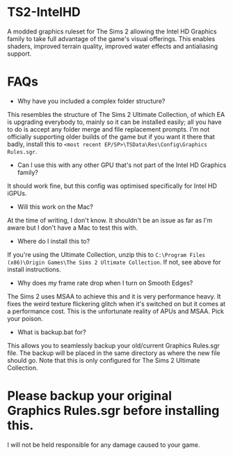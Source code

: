 TS2-IntelHD
===========

A modded graphics ruleset for The Sims 2 allowing the Intel HD Graphics family to take full advantage of the game's visual offerings. This enables shaders, improved terrain quality, improved water effects and antialiasing support.

# FAQs

* Why have you included a complex folder structure?

This resembles the structure of The Sims 2 Ultimate Collection, of which EA is upgrading everybody to, mainly so it can be installed easily; all you have to do is accept any folder merge and file replacement prompts. I'm not officially supporting older builds of the game but if you want it there that badly, install this to `<most recent EP/SP>\TSData\Res\Config\Graphics Rules.sgr`.

* Can I use this with any other GPU that's not part of the Intel HD Graphics family?

It should work fine, but this config was optimised specifically for Intel HD iGPUs.

* Will this work on the Mac?

At the time of writing, I don't know. It shouldn't be an issue as far as I'm aware but I don't have a Mac to test this with.

* Where do I install this to?

If you're using the Ultimate Collection, unzip this to `C:\Program Files (x86)\Origin Games\The Sims 2 Ultimate Collection`. If not, see above for install instructions.

* Why does my frame rate drop when I turn on Smooth Edges?

The Sims 2 uses MSAA to achieve this and it is very performance heavy. It fixes the weird texture flickering glitch when it's switched on but it comes at a performance cost. This is the unfortunate reality of APUs and MSAA. Pick your poison.

* What is backup.bat for?

This allows you to seamlessly backup your old/current Graphics Rules.sgr file. The backup will be placed in the same directory as where the new file should go. Note that this is only configured for The Sims 2 Ultimate Collection.

# Please backup your original Graphics Rules.sgr before installing this.

I will not be held responsible for any damage caused to your game.
